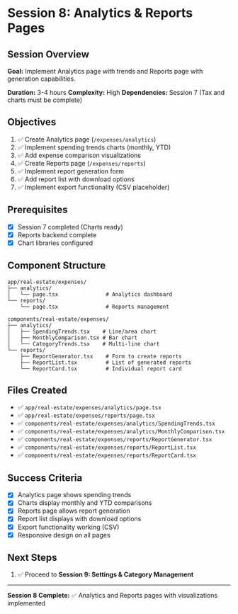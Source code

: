 # Session 8: Analytics & Reports Pages

## Session Overview
**Goal:** Implement Analytics page with trends and Reports page with generation capabilities.

**Duration:** 3-4 hours
**Complexity:** High
**Dependencies:** Session 7 (Tax and charts must be complete)

## Objectives

1. ✅ Create Analytics page (`/expenses/analytics`)
2. ✅ Implement spending trends charts (monthly, YTD)
3. ✅ Add expense comparison visualizations
4. ✅ Create Reports page (`/expenses/reports`)
5. ✅ Implement report generation form
6. ✅ Add report list with download options
7. ✅ Implement export functionality (CSV placeholder)

## Prerequisites

- [x] Session 7 completed (Charts ready)
- [x] Reports backend complete
- [x] Chart libraries configured

## Component Structure

```
app/real-estate/expenses/
├── analytics/
│   └── page.tsx               # Analytics dashboard
└── reports/
    └── page.tsx               # Reports management

components/real-estate/expenses/
├── analytics/
│   ├── SpendingTrends.tsx    # Line/area chart
│   ├── MonthlyComparison.tsx # Bar chart
│   └── CategoryTrends.tsx    # Multi-line chart
└── reports/
    ├── ReportGenerator.tsx    # Form to create reports
    ├── ReportList.tsx         # List of generated reports
    └── ReportCard.tsx         # Individual report card
```

## Files Created

- ✅ `app/real-estate/expenses/analytics/page.tsx`
- ✅ `app/real-estate/expenses/reports/page.tsx`
- ✅ `components/real-estate/expenses/analytics/SpendingTrends.tsx`
- ✅ `components/real-estate/expenses/analytics/MonthlyComparison.tsx`
- ✅ `components/real-estate/expenses/reports/ReportGenerator.tsx`
- ✅ `components/real-estate/expenses/reports/ReportList.tsx`
- ✅ `components/real-estate/expenses/reports/ReportCard.tsx`

## Success Criteria

- [x] Analytics page shows spending trends
- [x] Charts display monthly and YTD comparisons
- [x] Reports page allows report generation
- [x] Report list displays with download options
- [x] Export functionality working (CSV)
- [x] Responsive design on all pages

## Next Steps

1. ✅ Proceed to **Session 9: Settings & Category Management**

---

**Session 8 Complete:** ✅ Analytics and Reports pages with visualizations implemented
